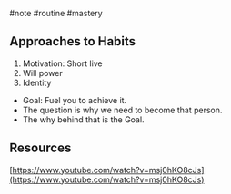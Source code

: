 #note #routine #mastery 

## Approaches to Habits

1. Motivation: Short live
2. Will power
3. Identity

- Goal: Fuel you to achieve it.
- The question is why we need to become that person.
- The why behind that is the Goal.

## Resources
[https://www.youtube.com/watch?v=msj0hKO8cJs](https://www.youtube.com/watch?v=msj0hKO8cJs)